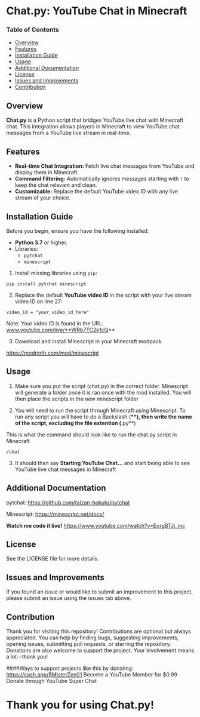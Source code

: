 
# Chat.py: YouTube Chat in Minecraft
### Table of Contents
- [Overview](#overview)
- [Features](#features)
- [Installation Guide](#installation-guide)
- [Usage](#usage)
- [Additional Documentation](#additional-documentation)
- [License](#license)
- [Issues and Improvements](#issues-and-improvements)
- [Contribution](#contribution)

## Overview
**Chat.py** is a Python script that bridges YouTube live chat with Minecraft chat. This integration allows players in Minecraft to view YouTube chat messages from a YouTube live stream in real-time.

## Features
- **Real-time Chat Integration:** Fetch live chat messages from YouTube and display them in Minecraft.
- **Command Filtering:** Automatically ignores messages starting with `!` to keep the chat relevant and clean.
- **Customizable:** Replace the default YouTube video ID with any live stream of your choice.

## Installation Guide
Before you begin, ensure you have the following installed:
- **Python 3.7** or higher.
- Libraries:
  - `pytchat`
  - `minescript`

1. Install missing libraries using `pip`:

`pip install pytchat minescript`

2. Replace the default **YouTube video ID** in the script with your live stream video ID on line 27:

`video_id = "your_video_id_here"`

Note: Your video ID is found in the URL: www.youtube.com/live/**WRb7TC2k1cQ**

3. Download and install Minescript in your Minecraft modpack

https://modrinth.com/mod/minescript


## Usage
1. Make sure you put the script (chat.py) in the correct folder. Minescript will generate a folder once it is ran once with the mod installed. You will then place the scripts in the new minescript folder

2. You will need to run the script through Minecraft using Minescript. To run any script you will have to do a Backslash (**\**), then write the name of the script, excluding the file extention (**.py**)

This is what the command should look like to run the chat.py script in Minecraft

`/chat`

3. It should then say **Starting YouTube Chat...** and start being able to see YouTube live chat messages in Minecraft

## Additional Documentation

pytchat: https://github.com/taizan-hokuto/pytchat

Minescript: https://minescript.net/docs/

**Watch me code it live!**
https://www.youtube.com/watch?v=EorgBTJj_mc

## License
See the LICENSE file for more details.

## Issues and Improvements
If you found an issue or would like to submit an improvement to this project, please submit an issue using the issues tab above.

## Contribution
Thank you for visiting this repository! Contributions are optional but always appreciated. You can help by finding bugs, suggesting improvements, opening issues, submitting pull requests, or starring the repository. Donations are also welcome to support the project. Your involvement means a lot—thank you!

####Ways to support projects like this by donating:
https://cash.app/$MisterZen01
Become a YouTube Member for $0.99
Donate through YouTube Super Chat


# Thank you for using Chat.py!
